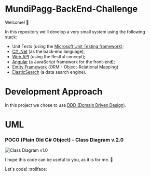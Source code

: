 # MundiPagg-BackEnd-Challenge

Welcome! :raised_hands:

In this repository we'll develop a very small system using the following stack:

* Unit Tests (using the [Microsoft Unit Testing framework](https://msdn.microsoft.com/en-us/library/ms243147.aspx));
* [C# .Net](https://msdn.microsoft.com/en-us/library/kx37x362.aspx) (as the back-end language);
* [Web API](https://msdn.microsoft.com/en-us/library/hh833994(v=vs.108).aspx) (using the Restful concept);
* [Angular](https://angularjs.org/) (a JavaScript framework for the front-end);
* [Entity Framework](https://msdn.microsoft.com/en-us/library/gg696172(v=vs.103).aspx) (ORM - Object-Relational Mapping)
* [ElasticSearch](https://www.elastic.co/) (a data search engine).

# Development Approach

In this project we chose to use [DDD (Domain Driven Design)](https://en.wikipedia.org/wiki/Domain-driven_design).

# UML

### POCO (Plain Old C# Object) - Class Diagram v.2.0

![Class Diagram v1.0](https://github.com/nmaia/MundiPagg-BackEnd-Challenge/blob/master/Images/UML/ClassDiagram_2.png)

I hope this code can be useful to you, as it is for me. :metal:

Let's code! :trollface:
